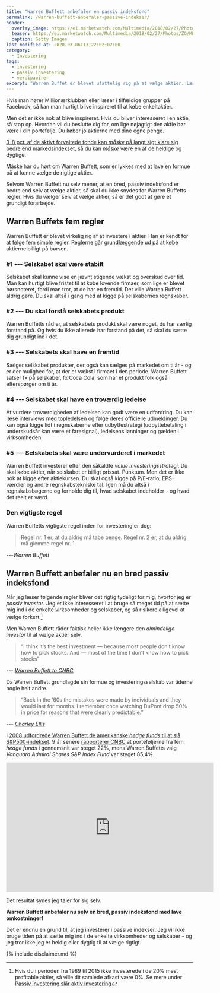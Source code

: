 ```yaml
---
title: "Warren Buffett anbefaler en passiv indeksfond"
permalink: /warren-buffett-anbefaler-passive-indekser/
header:
  overlay_image: https://ei.marketwatch.com/Multimedia/2018/02/27/Photos/ZG/MW-GE504_buffet_20180227174952_ZG.jpg?uuid=85afb6bc-1c10-11e8-91c7-9c8e992d421e
  teaser: https://ei.marketwatch.com/Multimedia/2018/02/27/Photos/ZG/MW-GE504_buffet_20180227174952_ZG.jpg?uuid=85afb6bc-1c10-11e8-91c7-9c8e992d421e
  caption: Getty Images
last_modified_at: 2020-03-06T13:22:02+02:00
category:
  - Investering
tags:
  - investering
  - passiv investering
  - værdipapirer
excerpt: "Warren Buffet er blevet ufattelig rig på at vælge aktier. Læs hans regler, men husk at han selv nu om dage anbefaler at følge et passivt indeks med lave omkostninger."
---
```


Hvis man hører Millionærklubben eller læser i tilfældige grupper på Facebook, så kan man hurtigt blive inspireret til at købe enkeltaktier.
 
Men det er ikke nok at blive inspireret. Hvis du bliver interesseret i en aktie, så stop op. Hvordan vil du beslutte dig for, om lige nøjagtigt den aktie bør være i din portefølje. Du køber jo aktierne med dine egne penge.
 
[3-8 pct. af de aktivt forvaltede fonde kan _måske_ på langt sigt klare sig bedre end markedsindekset](/passiv-investering-slaar-aktiv/), så du kan _måske_ være en af de heldige og dygtige.
 
Måske har du hørt om Warren Buffett, som er lykkes med at lave en formue på at kunne vælge de rigtige aktier.
 
Selvom Warren Buffett nu selv mener, at en bred, passiv indeksfond er bedre end selv at vælge aktier, så skal du ikke snydes for Warren Buffetts regler. Hvis du vælger selv at vælge aktier, så er det godt at gøre et grundigt forarbejde.
 
## Warren Buffets fem regler

Warren Buffett er blevet virkelig rig af at investere i aktier. Han er kendt for at følge fem simple regler.  Reglerne går grundlæggende ud på at købe aktierne billigt på børsen.
 
### #1 --- Selskabet skal være stabilt 

Selskabet skal kunne vise en jævnt stigende vækst og overskud over tid. Man kan hurtigt blive fristet til at købe lovende firmaer, som lige er blevet børsnoteret, fordi man tror, at de har en fremtid. Det ville Warren Buffett aldrig gøre. Du skal altså i gang med at kigge på selskabernes regnskaber.

### #2 --- Du skal forstå selskabets produkt

Warren Buffetts råd er, at selskabets produkt skal være noget, du har særlig forstand på. Og hvis du ikke allerede har forstand på det, så skal du sætte dig grundigt ind i det.

### #3 --- Selskabets skal have en fremtid 

Sælger selskabet produkter, der også kan sælges på markedet om ti år - og er der mulighed for, at der er vækst i firmaet i den periode. Warren Buffett satser fx på selskaber, fx Coca Cola, som har et produkt folk også efterspørger om ti år.
 
### #4 --- Selskabet skal have en troværdig ledelse  

At vurdere troværdigheden af ledelsen kan godt være en udfordring. Du kan læse interviews med topledelsen og følge deres officielle udmeldinger. Du kan også kigge lidt i regnskaberne efter udbyttestrategi (udbyttebetaling i underskudsår kan være et faresignal), ledelsens lønninger og gælden i virksomheden.

### #5 --- Selskabets skal være undervurderet i markedet

Warren Buffett investerer efter den såkaldte _value investeringsstrategi_. Du skal købe aktier, når selskabet er billigt prissat. Punktum. Men det er ikke nok at kigge efter aktiekursen. Du skal også kigge på P/E-ratio, EPS-værdier og andre regnskabstekniske tal. Igen må du altså i regnskabsbøgerne og forholde dig til, hvad selskabet indeholder - og hvad det reelt er værd. 

### Den vigtigste regel    

Warren Buffetts vigtigste regel inden for investering er dog:

> Regel nr. 1 er, at du aldrig må tabe penge. Regel nr. 2 er, at du aldrig må glemme regel nr. 1.

---<cite>Warren Buffett</cite>
 
## Warren Buffett anbefaler nu en bred passiv indeksfond
 
Når jeg læser følgende regler bliver det rigtig tydeligt for mig, hvorfor jeg er _passiv investor_. Jeg er ikke interesseret i at bruge så meget tid på at sætte mig ind i de enkelte virksomheder og selskaber, og så risikere alligevel at vælge forkert.[^note]
 
[^note]: Hvis du i perioden fra 1989 til 2015 ikke investerede i de 20% mest profitable aktier, så ville dit samlede afkast være 0%. Se mere under [Passiv investering slår aktiv investering](/passiv-investering-slaar-aktiv/)
 
Men Warren Buffett råder faktisk heller ikke længere den _almindelige investor_ til at vælge aktier selv.
 
> “I think it’s the best investment — because most people don’t know how to pick stocks. And — most of the time I don’t know how to pick stocks”
 
--- <cite>[Warren Buffett to CNBC](https://www.marketwatch.com/story/warren-buffett-has-just-about-given-up-on-beating-the-sp-500-2019-05-10)</cite>
 
Da Warren Buffett grundlagde sin formue og investeringsselskab var tiderne nogle helt andre.
 
> “Back in the ’60s the mistakes were made by individuals and they would last for months. I remember once watching DuPont drop 50% in price for reasons that were clearly predictable.”

--- <cite>[Charley Ellis](https://www.marketwatch.com/story/warren-buffett-has-just-about-given-up-on-beating-the-sp-500-2019-05-10)</cite>

I [2008 udfordrede Warren Buffett de amerikanske _hedge funds_ til at slå S&P500-indekset](https://www.cnbc.com/2017/08/09/buffett-challenge-hedge-funds-vs-index-funds-9-years-on.html). 9 år senere [rapporterer CNBC](https://www.cnbc.com/2017/08/09/buffett-challenge-hedge-funds-vs-index-funds-9-years-on.html) at porteføljerne fra fem _hedge funds_ i gennemsnit var steget 22%, mens Warren Buffetts valg _Vanguard Admiral Shares S&P Index Fund_ var steget 85,4%.

<iframe width="560" height="349" src="https://player.cnbc.com/p/gZWlPC/cnbc_global?playertype=synd&byGuid=3000643931" frameborder="0" scrolling="no" allowfullscreen webkitallowfullscreen mozallowfullscreen oallowfullscreen msallowfullscreen ></iframe>

Det resultat synes jeg taler for sig selv.

**Warren Buffett anbefaler nu selv en bred, passiv indeksfond med lave omkostninger!**

Det er endnu en grund til, at jeg investerer i passive indekser. Jeg vil ikke bruge tiden på at sætte mig ind i de enkelte virksomheder og selskaber - og jeg tror ikke jeg er heldig eller dygtig til at vælge rigtigt.

{% include disclaimer.md %}
